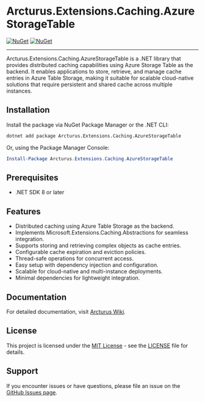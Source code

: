# Arcturus.Extensions.Caching.AzureStorageTable

[![NuGet](https://img.shields.io/nuget/dt/Arcturus.Extensions.Caching.AzureStorageTable.svg)](https://www.nuget.org/packages/Arcturus.Extensions.Caching.AzureStorageTable) 
[![NuGet](https://img.shields.io/nuget/vpre/Arcturus.Extensions.Caching.AzureStorageTable.svg)](https://www.nuget.org/packages/Arcturus.Extensions.Caching.AzureStorageTable)

---

Arcturus.Extensions.Caching.AzureStorageTable is a .NET library that provides distributed caching capabilities using Azure Storage Table as the backend. It enables applications to store, retrieve, and manage cache entries in Azure Table Storage, making it suitable for scalable cloud-native solutions that require persistent and shared cache across multiple instances.

## Installation

Install the package via NuGet Package Manager or the .NET CLI:

```bash
dotnet add package Arcturus.Extensions.Caching.AzureStorageTable
```

Or, using the Package Manager Console:

```powershell
Install-Package Arcturus.Extensions.Caching.AzureStorageTable
```

## Prerequisites

- .NET SDK 8 or later

## Features

- Distributed caching using Azure Table Storage as the backend.
- Implements Microsoft.Extensions.Caching.Abstractions for seamless integration.
- Supports storing and retrieving complex objects as cache entries.
- Configurable cache expiration and eviction policies.
- Thread-safe operations for concurrent access.
- Easy setup with dependency injection and configuration.
- Scalable for cloud-native and multi-instance deployments.
- Minimal dependencies for lightweight integration.

## Documentation

For detailed documentation, visit [Arcturus Wiki](https://github.com/cloudfy/Arcturus/wiki).

## License

This project is licensed under the [MIT License](LICENSE) - see the [LICENSE](LICENSE) file for details.

## Support

If you encounter issues or have questions, please file an issue on the [GitHub Issues page](https://github.com/cloudfy/Arcturus/issues).

